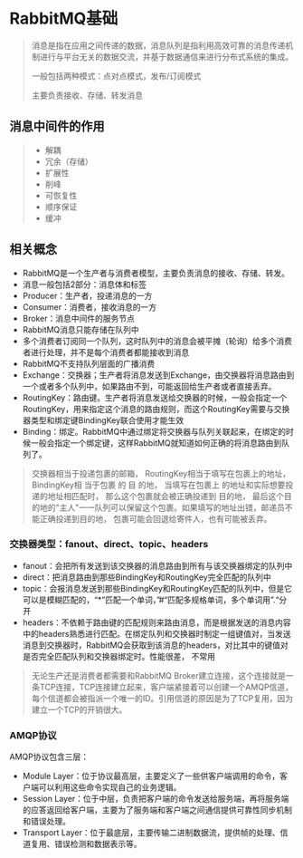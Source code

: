 # RabbitMQ基础

> 消息是指在应用之间传递的数据，消息队列是指利用高效可靠的消息传递机制进行与平台无关的数据交流，并基于数据通信来进行分布式系统的集成。
>
> 一般包括两种模式：点对点模式，发布/订阅模式
>
> 主要负责接收、存储、转发消息



## 消息中间件的作用

> - 解耦
> - 冗余（存储）
> - 扩展性
> - 削峰
> - 可恢复性
> - 顺序保证
> - 缓冲



## 相关概念

- RabbitMQ是一个生产者与消费者模型，主要负责消息的接收、存储、转发。
- 消息一般包括2部分：消息体和标签
- Producer：生产者，投递消息的一方
- Consumer：消费者，接收消息的一方
- Broker：消息中间件的服务节点
- RabbitMQ消息只能存储在队列中
- 多个消费者订阅同一个队列，这时队列中的消息会被平摊（轮询）给多个消费者进行处理，并不是每个消费者都能接收到消息
- RabbitMQ不支持队列层面的广播消费
- Exchange：交换器；生产者将消息发送到Exchange，由交换器将消息路由到一个或者多个队列中，如果路由不到，可能返回给生产者或者直接丢弃。
- RoutingKey：路由键。生产者将消息发送给交换器的时候，一般会指定一个RoutingKey，用来指定这个消息的路由规则，而这个RoutingKey需要与交换器类型和绑定键BindingKey联合使用才能生效
- Binding：绑定。RabbitMQ中通过绑定将交换器与队列关联起来，在绑定的时候一般会指定一个绑定键，这样RabbitMQ就知道如何正确的将消息路由到队列了。

> 交换器相当于投递包裹的邮箱， RoutingKey相当于填写在包裹上的地址， BindingKey相 当于包裹 的 目 的地， 当填写在包裹上 的地址和实际想要投递的地址相匹配时， 那么这个包裹就会被正确投递到 目的地， 最后这个目 的地的"主人"一一队列可以保留这个包裹。如果填写的地址出错，邮递员不能正确投递到目的地， 包裹可能会回退给寄件人，也有可能被丢弃。

### 交换器类型：fanout、direct、topic、headers

- fanout：会把所有发送到该交换器的消息路由到所有与该交换器绑定的队列中
- direct：把消息路由到那些BindingKey和RoutingKey完全匹配的队列中
- topic：会报消息发送到那些BindingKey和RoutingKey匹配的队列中，但是它可以是模糊匹配的，“*”匹配一个单词，”#“匹配多规格单词，多个单词用”.“分开
- headers：不依赖于路由键的匹配规则来路由消息，而是根据发送的消息内容中的headers熟悉进行匹配。在绑定队列和交换器时制定一组键值对，当发送消息到交换器时，RabbitMQ会获取到该消息的headers，对比其中的键值对是否完全匹配队列和交换器绑定时。性能很差， 不常用

> 无论生产还是消费者都需要和RabbitMQ Broker建立连接，这个连接就是一条TCP连接，TCP连接建立起来，客户端紧接着可以创建一个AMQP信道，每个信道都会被指派一个唯一的ID。引用信道的原因是为了TCP复用，因为建立一个TCP的开销很大。 

### AMQP协议

AMQP协议包含三层：

- Module Layer：位于协议最高层，主要定义了一些供客户端调用的命令，客户端可以利用这些命令实现自己的业务逻辑。
- Session Layer：位于中层，负责把客户端的命令发送给服务端，再将服务端的应答返回给客户端，主要为了服务端和客户端之间通信提供可靠性同步机制和错误处理。
- Transport Layer：位于最底层，主要传输二进制数据流，提供帧的处理、信道复用、错误检测和数据表示等。